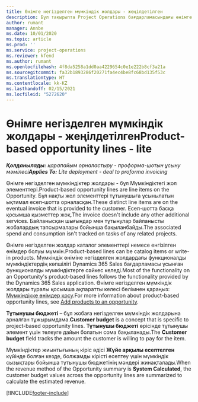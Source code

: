 ```yaml
---
title: Өнімге негізделген мүмкіндік жолдары - жеңілдетілген
description: Бұл тақырыпта Project Operations бағдарламасындағы өнімге негізделген мүмкіндік жолдарының элементтері туралы ақпарат берілген.
author: rumant
manager: Annbe
ms.date: 10/01/2020
ms.topic: article
ms.prod: ''
ms.service: project-operations
ms.reviewer: kfend
ms.author: rumant
ms.openlocfilehash: 4f8da5258a1dd0aa4229654c0e1e222b8cf3a21a
ms.sourcegitcommit: fa32b1893286f20271fa4ec4be8fc68bd135f53c
ms.translationtype: HT
ms.contentlocale: kk-KZ
ms.lasthandoff: 02/15/2021
ms.locfileid: "5272620"
---
```

# <a name="product-based-opportunity-lines---lite"></a><span data-ttu-id="e9807-103">Өнімге негізделген мүмкіндік жолдары - жеңілдетілген</span><span class="sxs-lookup"><span data-stu-id="e9807-103">Product-based opportunity lines - lite</span></span>

<span data-ttu-id="e9807-104">_**Қолданылады:** қарапайым орналастыру - проформа-шотын ұсыну мәмілесі_</span><span class="sxs-lookup"><span data-stu-id="e9807-104">_**Applies To:** Lite deployment - deal to proforma invoicing_</span></span>

<span data-ttu-id="e9807-105">Өнімге негізделген мүмкіндіктер жолдары - бұл Мүмкіндіктегі жол элементтері.</span><span class="sxs-lookup"><span data-stu-id="e9807-105">Product-based opportunity lines are line items on the Opportunity.</span></span> <span data-ttu-id="e9807-106">Бұл нақты жол элементтері тұтынушыға ұсынылатын ықтимал есеп-шотта орналасқан.</span><span class="sxs-lookup"><span data-stu-id="e9807-106">These distinct line items are on the eventual invoice that is provided to the customer.</span></span> <span data-ttu-id="e9807-107">Есеп-шотта басқа қосымша қызметтер жоқ.</span><span class="sxs-lookup"><span data-stu-id="e9807-107">The invoice doesn't include any other additional services.</span></span> <span data-ttu-id="e9807-108">Байланысқан шығындар мен тұтынулар байланысты жобалардың тапсырмалары бойынша бақыланбайды.</span><span class="sxs-lookup"><span data-stu-id="e9807-108">The associated spend and consumption isn't tracked on tasks of any related projects.</span></span>

<span data-ttu-id="e9807-109">Өнімге негізделген жолдар каталог элементтері немесе енгізілген өнімдер болуы мүмкін.</span><span class="sxs-lookup"><span data-stu-id="e9807-109">Product-based lines can be catalog items or write-in products.</span></span> <span data-ttu-id="e9807-110">Мүмкіндік өніміне негізделген жолдардағы функционалды мүмкіндіктердің көпшілігі Dynamics 365 Sales бағдарламасы ұсынған функционалды мүмкіндіктерге сәйкес келеді.</span><span class="sxs-lookup"><span data-stu-id="e9807-110">Most of the functionality on an Opportunity's product-based lines follows the functionality provided by the Dynamics 365 Sales application.</span></span> <span data-ttu-id="e9807-111">Өнімге негізделген мүмкіндік жолдары туралы қосымша ақпаратты келесі бөлімнен қараңыз: [Мүмкіндікке өнімдер қосу](https://docs.microsoft.com/dynamics365/sales-enterprise/add-products-opportunity).</span><span class="sxs-lookup"><span data-stu-id="e9807-111">For more information about product-based opportunity lines, see [Add products to an opportunity](https://docs.microsoft.com/dynamics365/sales-enterprise/add-products-opportunity).</span></span>

<span data-ttu-id="e9807-112">**Тұтынушы бюджеті** – бұл жобаға негізделген мүмкіндік жолдарына арналған тұжырымдама.</span><span class="sxs-lookup"><span data-stu-id="e9807-112">**Customer budget** is a concept that is specific to project-based opportunity lines.</span></span> <span data-ttu-id="e9807-113">**Тұтынушы бюджеті** өрісінде тұтынушы элемент үшін төлеуге дайын болатын сома бақыланады.</span><span class="sxs-lookup"><span data-stu-id="e9807-113">The **Customer budget** field tracks the amount the customer is willing to pay for the item.</span></span>

<span data-ttu-id="e9807-114">Мүмкіндіктер жиынтығының кіріс әдісі **Жүйе арқылы есептелген** күйінде болған кезде, болжамды кірісті есептеу үшін мүмкіндік сызықтары бойынша тұтынушы бюджетінің мәндері жинақталады.</span><span class="sxs-lookup"><span data-stu-id="e9807-114">When the revenue method of the Opportunity summary is **System Calculated**, the customer budget values across the opportunity lines are summarized to calculate the estimated revenue.</span></span> 



[!INCLUDE[footer-include](../../includes/footer-banner.md)]